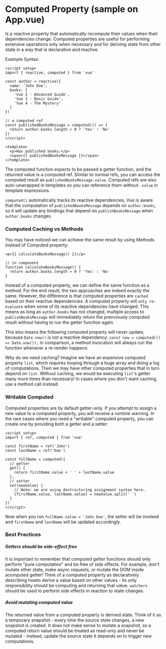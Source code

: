 <h1>Computed Property (sample on App.vue)</h1>

Is a reactive property that automatically recompute their values when their dependencies change.
Computed properties are useful for performing extensive operations only when necessary and for deriving state from other state in a way that is declarative and reactive.

Example Syntax:
```
<script setup>
import { reactive, computed } from 'vue'

const author = reactive({
  name: 'John Doe',
  books: [
    'Vue 2 - Advanced Guide',
    'Vue 3 - Basic Guide',
    'Vue 4 - The Mystery'
  ]
})

// a computed ref
const publishedBooksMessage = computed(() => {
  return author.books.length > 0 ? 'Yes' : 'No'
})
</script>

<template>
  <p>Has published books:</p>
  <span>{{ publishedBooksMessage }}</span>
</template>
```

The computed function expects to be passed a getter function, and the returned value is a computed ref. Similar to normal refs, you can access the computed result as `publishedBooksMessage.value`. Computed refs are also auto-unwrapped in templates so you can reference them without `.value` in template expressions.

`computed()` automatically tracks its reactive dependencies, Vue is aware that the computation of `publishedBooksMessage` depends on `author.books`, so it will update any bindings that depend on `publishBooksMessage` when `author.books` changes.

<h3>Computed Caching vs Methods</h3>

You may have noticed we can achieve the same result by using Methods instead of Computed property:

```
<p>{{ calculateBooksMessage() }}</p>

// in component
function calculateBooksMessage() {
  return author.books.length > 0 ? 'Yes' : 'No'
}
```
Instead of a computed property, we can define the same function as a method. For the end result, the two approaches are indeed exactly the same. However, the difference is that computed properties are `cached` based on their reactive dependencies. A computed property will `only re-evaluate` when some of its reactive dependencies have changed. This means as long as `author.books` has not changed, multiple access to `publishBooksMessage` will immediately return the prevviously computed result without having to run the getter function again.

This also means the following computed property will never update, because `Date.now()` is not a reactive dependency:
`const now = computed(() => Date.now());`
In comparison, a method invocation will always run the function whenever a re-render happens.

Why do we need caching? Imagine we have an expensive computed property `list`, which requires looping through a huge array and doing a log of computations. Then we may have other computed properties that in turn depend on `list`. Without caching, we would be executing `list`'s getter many more times than necessary! In cases where you don't want caching, use a method call instead.

<h3>Writable Computed</h3>

Computed properties are by default getter-only. If you attempt to assign a new value to a computed property, you will receive a runtime warning. In the rare cases where you need a "writable" computed property, you can create one by providing both a getter and a setter:
```
<script setup>
import { ref, computed } from 'vue'

const firstName = ref('John')
const lastName = ref('Doe')

const fullName = computed({
  // getter
  get() {
    return firstName.value + ' ' + lastName.value
  },
  // setter
  set(newValue) {
    // Note: we are using destructuring assignment syntax here.
    [firstName.value, lastName.value] = newValue.split(' ')
  }
})
</script>
```
Now when you run `fullName.value = 'John Doe'`, the setter will be invoked and `firstName` and `lastName` will be updated accordingly.

<h3>Best Practices</h3>

<h5>Getters should be side-effect free</h5>

It is important to remember that computed getter functions should only perform "pure computation" and be free of side effects. For example, don't mutate other state, make async requests, or mutate the DOM inside acomputed getter! Think of a computed property as declaratively describing howto derive a value based on other values - its only responsibility should be computing and returning that value. `watchers` should be used to perform side effects in reaction to state changes.

<h5>Avoid mutating computed value</h5>

The returned value from a computed property is derived state. Think of it as a temporary snapshot - every time the source state changes, a new snapshot is created. It does not make sense to mutate a snapshot, so a computed return value should be treated as read-only and never be mutated - instead, update the source state it depends on to trigger new computations.